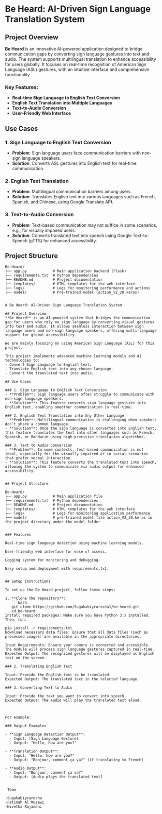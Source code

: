 # Be Heard: AI-Driven Sign Language Translation System

## Project Overview
**Be Heard** is an innovative AI-powered application designed to bridge communication gaps by converting sign language gestures into text and audio. The system supports multilingual translation to enhance accessibility for users globally. It focuses on real-time recognition of American Sign Language (ASL) gestures, with an intuitive interface and comprehensive functionality.

### Key Features:
- **Real-time Sign Language to English Text Conversion**
- **English Text Translation into Multiple Languages**
- **Text-to-Audio Conversion**
- **User-Friendly Web Interface**

## Use Cases

### 1. Sign Language to English Text Conversion
- **Problem**: Sign language users face communication barriers with non-sign language speakers.
- **Solution**: Converts ASL gestures into English text for real-time communication.

### 2. English Text Translation
- **Problem**: Multilingual communication barriers among users.
- **Solution**: Translates English text into various languages such as French, Spanish, and Chinese, using Google Translate API.

### 3. Text-to-Audio Conversion
- **Problem**: Text-based communication may not suffice in some scenarios, e.g., for visually impaired users.
- **Solution**: Converts translated text into speech using Google Text-to-Speech (gTTS) for enhanced accessibility.

## Project Structure
```plaintext
Be-Heard/
├── app.py            # Main application backend (Flask)
├── requirements.txt  # Python dependencies
├── README.md         # Project documentation
├── templates/        # HTML templates for the web interface
├── logs/             # Logs for monitoring performance and actions
├── model/            # Pre-trained model (action_V2_20.keras)


# Be Heard: AI-Driven Sign Language Translation System

## Project Overview
**Be Heard** is an AI-powered system that bridges the communication gap for users who rely on sign language by converting visual gestures into text and audio. It allows seamless interaction between sign language users and non-sign language speakers, offering multi-language support for global accessibility.

We are mainly focusing on using American Sign Language (ASL) for this project.

This project implements advanced machine learning models and AI technologies to:
- Convert Sign Language to English text.
- Translate English text into any chosen language.
- Convert the translated text into audio.

## Use Cases

### 1. Sign Language to English Text Conversion
- **Problem**: Sign language users often struggle to communicate with non-sign language speakers.
- **Solution**: This feature converts sign language gestures into English text, enabling smoother communication in real-time.

### 2. English Text Translation into Any Other Language
- **Problem**: Multilingual communication is challenging when speakers don’t share a common language.
- **Solution**: Once the sign language is converted into English text, this feature translates the text into other languages such as French, Spanish, or Mandarin using high-precision translation algorithms.

### 3. Text to Audio Conversion
- **Problem**: In some contexts, text-based communication is not ideal, especially for the visually impaired or in social scenarios that prefer verbal interaction.
- **Solution**: This feature converts the translated text into speech, allowing the system to communicate via audio output for enhanced accessibility.


## Project Structure

Be-Heard/
├── app.py            # Main application file
├── requirements.txt  # Python dependencies
├── README.md         # Project documentation
├── templates/        # HTML templates for the web interface
├── logs/             # Logs for monitoring application performance
├── model/            # pre-trained model file action_V2_20.keras in the project directory under the model folder


### Features

Real-time sign language detection using machine learning models.

User-friendly web interface for ease of access.

Logging system for monitoring and debugging.

Easy setup and deployment with requirements.txt.


## Setup Instructions

To set up the Be Heard project, follow these steps:

1. **Clone the repository**:
   ```bash
   git clone https://github.com/Sugakabiyrarosha1/be-heard.git
   cd be-heard
Install required packages: Make sure you have Python 3.x installed. Then, run:

pip install -r requirements.txt
Download necessary data files: Ensure that all data files (such as processed images) are available in the appropriate directories.

Input Requirements: Ensure your camera is connected and accessible. The module will process sign language gestures captured in real-time.
Expected Output: The recognized gestures will be displayed as English text on the screen.

### 2. Translating English Text
  
Input: Provide the English text to be translated.
Expected Output: The translated text in the selected language.

### 3. Converting Text to Audio

Input: Provide the text you want to convert into speech.
Expected Output: The audio will play the translated text aloud.



For example:

### Output Examples

- **Sign Language Detection Output**:
  - Input: [Sign Language Gesture]
  - Output: "Hello, how are you?"

- **Translation Output**:
  - Input: "Hello, how are you?"
  - Output: "Bonjour, comment ça va?" (if translating to French)

- **Audio Output**:
  - Input: "Bonjour, comment ça va?"
  - Output: [Audio plays the translated text]


 Team
 
-Sugakabiyrarosha
-Fatimah Al Musawi
-Nivetha Rajamani

